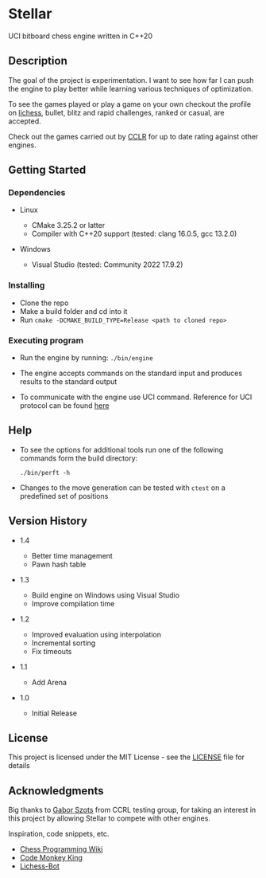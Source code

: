 # Stellar

UCI bitboard chess engine written in C++20


## Description

The goal of the project is experimentation. I want to see how far I can push
the engine to play better while learning various techniques of optimization.

To see the games played or play a game on your own checkout the profile on
[lichess](https://lichess.org/@/StellarBOT), bullet, blitz and rapid challenges, ranked or casual, are accepted.

Check out the games carried out by [CCLR](http://computerchess.org.uk/ccrl/404/)
for up to date rating against other engines.


## Getting Started

### Dependencies

- Linux
    * CMake 3.25.2 or latter
    * Compiler with C++20 support (tested: clang 16.0.5, gcc 13.2.0)

- Windows
    * Visual Studio (tested: Community 2022 17.9.2)


### Installing

* Clone the repo
* Make a build folder and cd into it
* Run `cmake -DCMAKE_BUILD_TYPE=Release <path to cloned repo>`


### Executing program

* Run the engine by running: `./bin/engine`

* The engine accepts commands on the standard input and produces results to the standard output
* To communicate with the engine use UCI command. Reference for UCI protocol can be found [here](http://download.shredderchess.com/div/uci.zip)


## Help

* To see the options for additional tools run one of the following commands form the build directory:
	```
	./bin/perft -h
	```
* Changes to the move generation can be tested with `ctest` on a predefined set of positions


## Version History

- 1.4
    * Better time management
    * Pawn hash table

- 1.3
    * Build engine on Windows using Visual Studio
    * Improve compilation time

- 1.2
    * Improved evaluation using interpolation
    * Incremental sorting
    * Fix timeouts

- 1.1
    * Add Arena

- 1.0
    * Initial Release

## License

This project is licensed under the MIT License - see the [LICENSE](LICENSE.md) file for details


## Acknowledgments

Big thanks to [Gabor Szots](https://github.com/SzotsGabor) from CCRL testing
group, for taking an interest in this project by allowing Stellar to compete
with other engines.

Inspiration, code snippets, etc.
* [Chess Programming Wiki](https://www.chessprogramming.org/)
* [Code Monkey King](https://github.com/maksimKorzh)
* [Lichess-Bot](https://github.com/lichess-bot-devs/lichess-bot)

